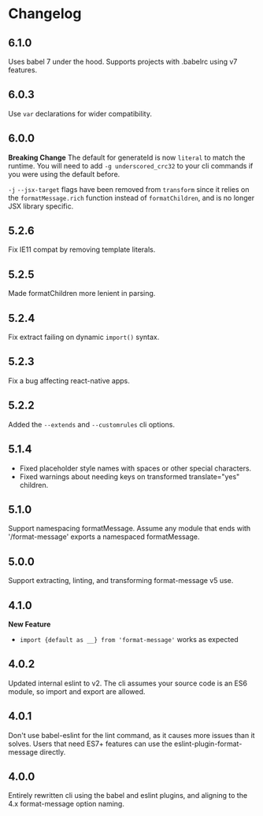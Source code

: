 # Changelog

## 6.1.0

Uses babel 7 under the hood. Supports projects with .babelrc using v7 features.

## 6.0.3

Use `var` declarations for wider compatibility.

## 6.0.0

**Breaking Change**
The default for generateId is now `literal` to match the runtime. You will need to add `-g underscored_crc32` to your cli commands if you were using the default before.

`-j` `--jsx-target` flags have been removed from `transform` since it relies on the `formatMessage.rich` function instead of `formatChildren`, and is no longer JSX library specific.

## 5.2.6

Fix IE11 compat by removing template literals.

## 5.2.5

Made formatChildren more lenient in parsing.

## 5.2.4

Fix extract failing on dynamic `import()` syntax.

## 5.2.3

Fix a bug affecting react-native apps.

## 5.2.2

Added the `--extends` and `--customrules` cli options.

## 5.1.4

- Fixed placeholder style names with spaces or other special characters.
- Fixed warnings about needing keys on transformed translate="yes" children.

## 5.1.0

Support namespacing formatMessage.
Assume any module that ends with '/format-message' exports a namespaced formatMessage.

## 5.0.0

Support extracting, linting, and transforming format-message v5 use.

## 4.1.0

**New Feature**
  * `import {default as __} from 'format-message'` works as expected

## 4.0.2

Updated internal eslint to v2. The cli assumes your source code is an ES6
module, so import and export are allowed.

## 4.0.1

Don't use babel-eslint for the lint command, as it causes more issues than it solves.
Users that need ES7+ features can use the eslint-plugin-format-message directly.

## 4.0.0

Entirely rewritten cli using the babel and eslint plugins, and aligning to the
4.x format-message option naming.
